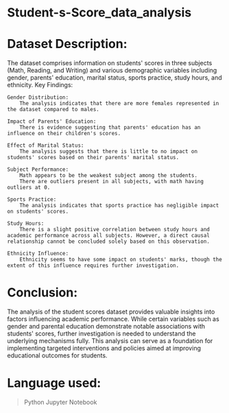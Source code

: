 # Student-s-Score_data_analysis

# Dataset Description:

The dataset comprises information on students' scores in three subjects (Math, Reading, and Writing) and various demographic variables including gender, parents' education, marital status, sports practice, study hours, and ethnicity.
Key Findings:

    Gender Distribution:
        The analysis indicates that there are more females represented in the dataset compared to males.

    Impact of Parents' Education:
        There is evidence suggesting that parents' education has an influence on their children's scores.

    Effect of Marital Status:
        The analysis suggests that there is little to no impact on students' scores based on their parents' marital status.

    Subject Performance:
        Math appears to be the weakest subject among the students.
        There are outliers present in all subjects, with math having outliers at 0.

    Sports Practice:
        The analysis indicates that sports practice has negligible impact on students' scores.

    Study Hours:
        There is a slight positive correlation between study hours and academic performance across all subjects. However, a direct causal relationship cannot be concluded solely based on this observation.

    Ethnicity Influence:
        Ethnicity seems to have some impact on students' marks, though the extent of this influence requires further investigation.

# Conclusion:

The analysis of the student scores dataset provides valuable insights into factors influencing academic performance. While certain variables such as gender and parental education demonstrate notable associations with students' scores, further investigation is needed to understand the underlying mechanisms fully. This analysis can serve as a foundation for implementing targeted interventions and policies aimed at improving educational outcomes for students.

# Language used:
> Python
> Jupyter Notebook
